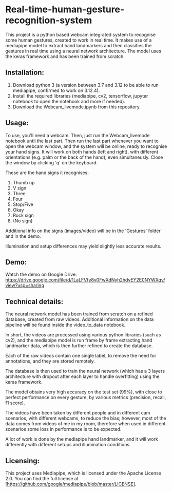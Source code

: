 # Real-time-human-gesture-recognition-system
This project is a python based webcam integrated system to recognise some human gestures, created to work in real time.
It makes use of a mediapipe model to extract hand landmarkers and then classifies the gestures in real time using a neural network architecture. 
The model uses the keras framework and has been trained from scratch.

## Installation:
1. Download python 3 (a version between 3.7 and 3.12 to be able to run mediapipe, confirmed to work on 3.12.4).
2. Install the required libraries (mediapipe, cv2, tensorflow, jupyter notebook to open the notebook and more if needed).
3. Download the Webcam_livemode.ipynb from this repository.

## Usage:
To use, you'll need a webcam. Then, just run the Webcam_livemode notebook until the last part.
Then run the last part whenever you want to open the webcam window, and the system will be online, ready to recognise your hand signs. It will work on both hands (left and right), with different orientations (e.g. palm or the back of the hand), even simultaneusly.
Close the window by clicking 'q' on the keyboard.

These are the hand signs it recognises:
1. Thumb up
2. V sign
3. Three
4. Four
5. Stop/Five
6. Okay
7. Rock sign
8. (No sign)

Additional info on the signs (images/video) will be in the 'Gestures' folder and in the demo.

Illumination and setup differences may yield slightly less accurate results.

## Demo:
Watch the demo on Google Drive: https://drive.google.com/file/d/1LaLFVfy8v0FwXdNyh2hdvEY2E0NYWXqv/view?usp=sharing

## Technical details:
The neural network model has been trained from scratch on a refined database, created from raw videos. Additional information on the data pipeline will be found inside the video_to_data notebook.

In short, the videos are processed using various python libraries (such as cv2), and the mediapipe model is run frame by frame extracting hand landmarker data, which is then further refined to create the database.

Each of the raw videos contain one single label, to remove the need for annotations, and they are stored remotely.

The database is then used to train the neural network (which has a 3 layers architecture with dropout after each layer to handle overfitting) using the keras framework.

The model obtains very high accuracy on the test set (99%), with close to perfect performance on every gesture, by various metrics (precision, recall, f1 score).

The videos have been taken by different people and in different cam scenarios, with different webcams, to reduce the bias;
however, most of the data comes from videos of me in my room, therefore when used in different scenarios some loss in performance is to be expected.

A lot of work is done by the mediapipe hand landmarker, and it will work differently with different setups and illumination conditions. 

## Licensing:
This project uses Mediapipe, which is licensed under the Apache License 2.0. You can find the full license at [https://github.com/google/mediapipe/blob/master/LICENSE].
